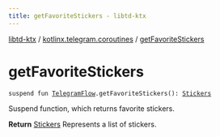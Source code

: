 ```yaml
---
title: getFavoriteStickers - libtd-ktx
---
```


[libtd-ktx](../index.html) / [kotlinx.telegram.coroutines](index.html) / [getFavoriteStickers](./get-favorite-stickers.html)

# getFavoriteStickers

`suspend fun `[`TelegramFlow`](../kotlinx.telegram.core/-telegram-flow/index.html)`.getFavoriteStickers(): `[`Stickers`](https://tdlibx.github.io/td/docs/org/drinkless/td/libcore/telegram/TdApi/Stickers.html)

Suspend function, which returns favorite stickers.

**Return**
[Stickers](https://tdlibx.github.io/td/docs/org/drinkless/td/libcore/telegram/TdApi/Stickers.html) Represents a list of stickers.

